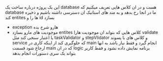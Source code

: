 این یک پروژه درباره ساخت یک database هست و در ان کلاس هایی تعریف میکنیم که 
database ما در انجا رخ بدهد و به متد های استاتیک ان دسترسی داشته باشیم و ذخیره کند entites ها را و id بسازد
- exception هارو شرح بده
- موجودیت های مارو بسازد entites
کلاس هایی که بتواند ان موجودیت هارا validate یا اعتبار سنجی کند مثل taskValidator و stepVlidator
و کلاس های با پسوند service که جلوگیری کند از اینکه کاری در main انجام گیرد و فقط نیاز باشد به انها ارجاع شود 
قسمت main که در ان logic برنامه نمایش داده نشود و فقط کاربر بتواند یک سری دستورات انجام بدهد
